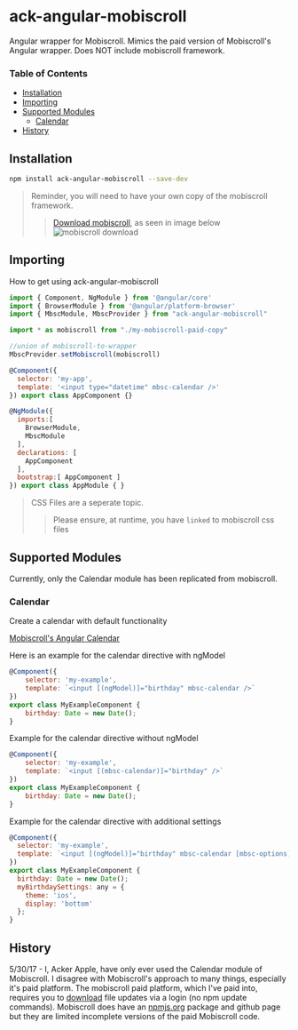 # ack-angular-mobiscroll
Angular wrapper for Mobiscroll. Mimics the paid version of Mobiscroll's Angular wrapper. Does NOT include mobiscroll framework.

### Table of Contents
- [Installation](#installation)
- [Importing](#Importing)
- [Supported Modules](#supported-modules)
  - [Calendar](#calendar)
- [History](#history)

## Installation
```bash
npm install ack-angular-mobiscroll --save-dev
```

> Reminder, you will need to have your own copy of the mobiscroll framework.
>> [Download mobiscroll](https://download.mobiscroll.com), as seen in image below
![mobiscroll download](https://ackerapple.github.io/ack-angular-mobiscroll/download.png)

## Importing
How to get using ack-angular-mobiscroll

```javascript
import { Component, NgModule } from '@angular/core'
import { BrowserModule } from '@angular/platform-browser'
import { MbscModule, MbscProvider } from "ack-angular-mobiscroll"

import * as mobiscroll from "./my-mobiscroll-paid-copy"

//union of mobiscroll-to-wrapper
MbscProvider.setMobiscroll(mobiscroll)

@Component({
  selector: 'my-app',
  template: '<input type="datetime" mbsc-calendar />'
}) export class AppComponent {}

@NgModule({
  imports:[
    BrowserModule,
    MbscModule
  ],
  declarations: [
    AppComponent
  ],
  bootstrap:[ AppComponent ]
}) export class AppModule { }
```

> CSS Files are a seperate topic.
>> Please ensure, at runtime, you have `linked` to mobiscroll css files

## Supported Modules
Currently, only the Calendar module has been replicated from mobiscroll.

### Calendar
Create a calendar with default functionality

[Mobiscroll's Angular Calendar](https://docs.mobiscroll.com/3-2-0/angular/calendar)

Here is an example for the calendar directive with ngModel
```javascript
@Component({
    selector: 'my-example',
    template: `<input [(ngModel)]="birthday" mbsc-calendar />`
})
export class MyExampleComponent {
    birthday: Date = new Date();
}
```

Example for the calendar directive without ngModel
```javascript
@Component({
    selector: 'my-example',
    template: `<input [(mbsc-calendar)]="birthday" />`
})
export class MyExampleComponent {
    birthday: Date = new Date();
}
```

Example for the calendar directive with additional settings
```javascript
@Component({
  selector: 'my-example',
  template: `<input [(ngModel)]="birthday" mbsc-calendar [mbsc-options]="myBirthdaySettings" />`
})
export class MyExampleComponent {
  birthday: Date = new Date();
  myBirthdaySettings: any = {
    theme: 'ios',
    display: 'bottom'
  };
}
```

## History

5/30/17 - I, Acker Apple, have only ever used the Calendar module of Mobiscroll. I disagree with Mobiscroll's approach to many things, especially it's paid platform. The mobiscroll paid platform, which I've paid into, requires you to [download](https://download.mobiscroll.com) file updates via a login (no npm update commands). Mobiscroll does have an [npmjs.org](npmjs.org) package and github page but they are limited incomplete versions of the paid Mobiscroll code.